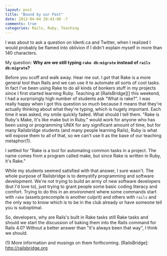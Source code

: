 ```yaml
---
layout: post
title: "Bound by our Past"
date: 2012-04-04 20:43:00 -7
comments: true
categories: Rails, Ruby, Teaching
---
```


I was about to ask a question on Identi.ca and Twitter, when I realized I would
probably be flamed into oblivion if I didn't explain myself in more than 140
characters.

My question: __Why are we still typing `rake db:migrate` instead of `rails
db:migrate`?__

Before you scoff and walk away. Hear me out. I *get* that Rake is a more general
tool than Rails and we can use it to automate all sorts of cool tasks. In fact
I've been using Rake to do all kinds of bonkers stuff in my projects since I
first started learning Ruby. Teaching at [RailsBridge][] this weekend, I had a
surprisingly high number of students ask "What is rake?". I was really happy
when I got this question so much because it means that they're actually thinking
about what they're typing, which is hugely important. Each time it was asked, my
smile quickly faded. What should I tell them. "Rake is Ruby's Make, It's like
make but in Ruby." would work for anyone who has been using or programming UNIX
for any significant amount of time, but for many Railsbridge students (and many
people learning Rails), Ruby is what will expose them to all of that, so we
can't use it as the base of our teaching metaphor(1).

I settled for "Rake is a tool for automating common tasks in a project. The name
comes from a program called make, but since Rake is written in Ruby, it's Rake."

While my students seemed satisfied with that answer, I sure wasn't. The whole
purpose of Railsbridge is to demystify programming and software development.
We're not trying to build an army of new software developers (but I'd love to),
just trying to grant people some basic coding literacy and comfort. Trying to do
this in an environment where some commands start with `rake` (assets:precompile
is another culprit) and others with `rails` and the only way to know which is to
be in the club already or have someone tell you is suboptimal.

So, developers, why are Rails's built in Rake tasks still Rake tasks and should
we start the discussion of baking them into the Rails command for Rails 4.0?
Without a better answer than "it's always been that way", I think we should.

(1) More information and musings on them forthcoming.
[RailsBridge]: http://railsbridge.org
